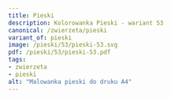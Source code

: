 ```yaml
---
title: Pieski
description: Kolorowanka Pieski - wariant 53
canonical: /zwierzeta/pieski
variant_of: pieski
image: /pieski/53/pieski-53.svg
pdf: /pieski/53/pieski-53.pdf
tags:
- zwierzeta
- pieski
alt: "Malowanka pieski do druku A4"
---
```

